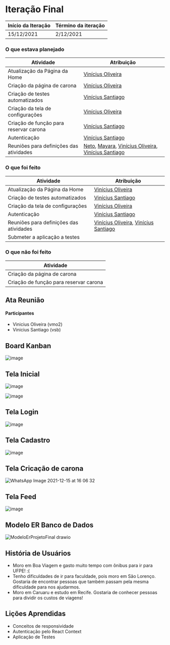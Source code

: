 # Iteração Final

| Início da Iteração | Término da iteração |
| ------------------ | ------------------- |
| 15/12/2021         | 2/12/2021          |

### O que estava planejado
| Atividade                               | Atribuição                                                   |
| --------------------------------------- | ------------------------------------------------------------ |
| Atualização da Página da Home               | [Vinícius Oliveira](https://github.com/vnmoliveira) |
| Criação da página de carona             | [Vinícius Oliveira](https://github.com/vnmoliveira) |
| Criação de testes automatizados                 | [Vinícius Santiago](https://github.com/viniciussantb) |
| Criação da tela de configurações                  | [Vinícius Oliveira](https://github.com/viniciussantb) |
| Criação de função para reservar carona              | [Vinícius Santiago](https://github.com/viniciussantb) |
| Autenticação              | [Vinícius Santiago](https://github.com/viniciussantb) |
| Reuniões para definições das atividades | [Neto](https://github.com/NetoCassimiro), [Mayara](https://github.com/maygomes00), [Vinícius Oliveira](https://github.com/vnmoliveira), [Vinícius Santiago](https://github.com/viniciussantb) |

### O que foi feito
| Atividade                               | Atribuição                                                   |
| --------------------------------------- | ------------------------------------------------------------ |
| Atualização da Página da Home               | [Vinícius Oliveira](https://github.com/vnmoliveira) |
| Criação de testes automatizados                 | [Vinícius Santiago](https://github.com/viniciussantb) |
| Criação da tela de configurações                  | [Vinícius Oliveira](https://github.com/viniciussantb) |
| Autenticação              | [Vinícius Santiago](https://github.com/viniciussantb) |
| Reuniões para definições das atividades | [Vinícius Oliveira](https://github.com/vnmoliveira), [Vinícius Santiago](https://github.com/viniciussantb) |
| Submeter a aplicação a testes           | 



### O que não foi feito
| Atividade                               | 
| --------------------------------------- | 
| Criação da página de carona             | [Vinícius Oliveira](https://github.com/vnmoliveira) |
| Criação de função para reservar carona              | [Vinícius Santiago](https://github.com/viniciussantb) |


## Ata Reunião

#### Participantes
- Vinicius Oliveira (vmo2) 
- Vinicius Santiago (vsb)

## Board Kanban

![image](https://user-images.githubusercontent.com/55957552/147111642-bdd41891-6685-4a53-bbd3-ac66c058bd48.png)


## Tela Inicial


![image](https://user-images.githubusercontent.com/55957552/147110164-f6977fa8-8076-49d3-aae8-400a12cea6b6.png)

![image](https://user-images.githubusercontent.com/55957552/147110243-ca151da2-cc3e-4324-ac8e-25a05798d49e.png)


## Tela Login
![image](https://user-images.githubusercontent.com/55957552/147110336-95c22dc6-9ef2-4ddd-832b-b7e8814cb3c3.png)


## Tela Cadastro
![image](https://user-images.githubusercontent.com/55957552/147110511-7a4e3587-f46d-44b7-9118-9a8ad4d077cd.png)

## Tela Cricação de carona


![WhatsApp Image 2021-12-15 at 16 06 32](https://user-images.githubusercontent.com/76496863/146265539-b94f73c4-9ea8-451b-bd4e-ce0ad9ab2af2.jpeg)

## Tela Feed

![image](https://user-images.githubusercontent.com/55957552/147111869-8001a411-feb2-43bd-8032-8f051d903d56.png)


## Modelo ER Banco de Dados

![ModeloErProjetoFinal drawio](https://user-images.githubusercontent.com/76496863/146267511-b7df92aa-fbd5-4574-872a-4404eefe9cf0.png)

## História de Usuários
* Moro em Boa Viagem e gasto muito tempo com ônibus para ir para UFPE! :(
* Tenho dificuldades de ir para faculdade, pois moro em São Lorenço. Gostaria de encontrar pessoas que também passam pela mesma dificuldade para nos ajudarmos.
* Moro em Caruaru e estudo em Recife. Gostaria de conhecer pessoas para dividir os custos de viagens!

## Lições Aprendidas
* Conceitos de responsividade
* Autenticação pelo React Context
* Aplicação de Testes
